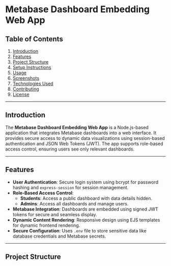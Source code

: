 # Metabase Dashboard Embedding Web App  

## Table of Contents  
1. [Introduction](#introduction)  
2. [Features](#features)  
3. [Project Structure](#project-structure)  
4. [Setup Instructions](#setup-instructions)  
5. [Usage](#usage)  
6. [Screenshots](#screenshots)  
7. [Technologies Used](#technologies-used)  
8. [Contributing](#contributing)  
9. [License](#license)  

---

## Introduction  
The **Metabase Dashboard Embedding Web App** is a Node.js-based application that integrates Metabase dashboards into a web interface. It provides secure access to dynamic data visualizations using session-based authentication and JSON Web Tokens (JWT). The app supports role-based access control, ensuring users see only relevant dashboards.  

---

## Features  
- **User Authentication**: Secure login system using bcrypt for password hashing and `express-session` for session management.  
- **Role-Based Access Control**:  
  - **Students**: Access a public dashboard with data details hidden.  
  - **Admins**: Access all dashboards and manage users.  
- **Metabase Integration**: Dashboards are embedded using signed JWT tokens for secure and seamless display.  
- **Dynamic Content Rendering**: Responsive design using EJS templates for dynamic frontend rendering.  
- **Secure Configuration**: Uses `.env` file to store sensitive data like database credentials and Metabase secrets.  

---

## Project Structure  
